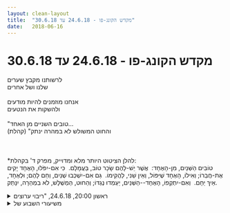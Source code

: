 ```yaml
---
layout: clean-layout
title:  "מקדש הקונג-פו - 24.6.18 עד 30.6.18"
date:   2018-06-16
---
```

# מקדש הקונג-פו - 24.6.18 עד 30.6.18 
לרשותנו מקבץ שערים<br> שלנו ושל אחרים<br> <br> אנחנו מוזמנים להיות מודעים<br> ולהשקות את הנטעים<br> <br> &quot;טובים השניים מן האחד...<br> והחוט המשולש לא במהרה ינתק&quot; (קהלת)<br> <br> <br> <br> *להלן הציטוט היותר מלא ומדוייק, מפרק ד&#39; בקהלת:<br> טוֹבִים הַשְּׁנַיִם, מִן-הָאֶחָד:&nbsp;&nbsp;אֲשֶׁר יֵשׁ-לָהֶם שָׂכָר טוֹב, בַּעֲמָלָם.&nbsp;&nbsp;כִּי אִם-יִפֹּלוּ, הָאֶחָד יָקִים אֶת-חֲבֵרוֹ; וְאִילוֹ, הָאֶחָד שֶׁיִּפּוֹל, וְאֵין שֵׁנִי, לַהֲקִימוֹ.&nbsp;&nbsp;גַּם אִם-יִשְׁכְּבוּ שְׁנַיִם, וְחַם לָהֶם; וּלְאֶחָד, אֵיךְ יֵחָם.&nbsp;&nbsp;וְאִם-יִתְקְפוֹ, הָאֶחָד--הַשְּׁנַיִם, יַעַמְדוּ נֶגְדּוֹ; וְהַחוּט, הַמְשֻׁלָּשׁ, לֹא בִמְהֵרָה, יִנָּתֵק.

<details>
                    <summary>ראשון 20:00, 24.6.18, "ריבוי ערוצים</summary>
                    היה שיעור די מופלא:<br> <br> קבלתי להפתח למרחב של גן פייבל. תוך כדי המעבר לשם התמסרתי להנאה מהסביבה.<br> לאחר שהגעתי התבקשתי לסרוק את הגן בלי לדעת מראש איפה אבחר להתמקם.<br> <br> עברתי לתרגל גמישות.<br> <br> נשאלתי ע&quot;י בן אם אני מעוניין להמשיך להתקדם בשיפור הראייה. עניתי בחיוב. בתור התחלה הסרתי את משקפיי.<br> קיבלתי 3 דגשים להעניק לעיניים שלי במהלך השיעור: אמון, טבעיות ומנוחה. התכווננתי לכך בדמיון.<br> <br> אני ובן עברנו למצוא, כל אחד, 3 אמונות מחלישות שיש לבעז על עצמו ולעדכן כשמצאנו.<br> לאחר מכן שיתפנו במה שמצאנו - בעז חלש, בעז איטי, בועז אדם רע (בערך), בעז לא יוצלח, בעז צריך משקפיים, בעז לא יכול בתנאים הנוכחיים להשתפר (בקלות?) פי 10 ברמתו באמנות הלחימה.<br> מתוך ה-6 היה עליי לבחור 3 שהכי משמעותי לי לעבוד אתן (או משהו דומה). בחרתי את הראשונה, החמישית והשישית.<br> כשבחרתי עברתי להתבונן עליהן, לתת להן את אור המודעות שלי. זה היה ממש טוב ומועיל. בין היתר, הסתובבתי בגן ובדקתי עד כמה אני באמת תלוי במשקפיים.<br> <br> המשכתי ביצירת השיעור שלי בחופשיות. תרגלתי תנועה, חבטות, עבודה עם הקרקע. נסיון לטפס על עצים תוך שמירה מלאה על עצמי.<br> <br> כל העת הזו, נזכרתי מלא פעמים בדגשי הראייה שלי ויישמתי אותם, גם אם לא תמיד חשבתי עליהם מילולית.<br> בכל פעם כזו גם שלחתי אור אל המרכיב הזה בהמשך השיעור - דמיינתי איך אני מצליח בו הלאה.<br> <br> עם יניב עבדתי על שיפור היומיום שלי, תוך אפשרות לעזור ו/או להיעזר באחר. התבוננתי, שלחתי אור אל אתגר שמחכה לי, ראיתי פתרונות והצלחות בדמיון.<br> נסיתי גם לסייע ליניב עם דברים שהעלה תוך שאני נותן לעצמי משוב חיובי ומכיל את החלקים הספקניים והביקורתיים שבי.<br> <br> עבודה חופשית - היתה שיחה נעימה ומעצימה עם יניב.<br> <br> כ-2 דקות של חיבור למרחב ההוויה דרך שער התחושות הפיזיות או &quot;הגוף הפנימי&quot;.<br> <br> שיעורי הסתיים לקראת 21:40<br> <br> * העבודה עם הדגשים לאורך השיעור היתה מצויינת. כמעט את כל השיעור עברתי ללא משקפיים. אחרי התלבטות החלטתי לנסות להגיע הביתה בלי להרכיב אותן. בדרך הבחנתי שאני רואה יותר טוב. גם פחות מטושטש אבל אולי יותר מכך תפיסת המרחב ותחושת ההתמצאות היתה טובה יותר. קיבלתי יותר בטחון בראייתי וזה היה ממש כיף להתנסות בזה.<br> <br> תודה רבה!!<br>
                  </details><details>
                    <summary>משיעורי השבוע של</summary>
                    
                  </details><details>
                    <summary>> > א' 24.6.2018 - "ריבוי ערוצים</summary>
                    מחמישה לשבע עד כרבע לאחת עשרה, בעיקר בגן פייבל<br> (בנוסף לבועז, סשה וניקו שיצא לי לעבוד איתם ישירות, חזיתי במו עיני ביניב, עדי ובעז) <br> <br> מהחלק הראשון (בנקודת המפגש):<br> בועז ואני התחלנו מתצורת הבסיס החביבה של &quot;חיזוק להבים&quot; ויצאנו ממנה לצורות הסטות שונות.<br> המשכנו ב<b>הסטות אגרופים שנשלחים אלינו</b>, בהתחלה עם אגרופים לאזור קבוע (למשל החזה) ואז <b>עם אגרופים לאזורים מתחלפים</b> (למשל אחד לפנים, אחד לחזה ואחד לבטן - טבעי ומתבקש, ומהפעמים שבהן אני תוהה איך לא שמתי לב קודם לאפשרות הזאת).<br> בהשראת זה, בדקנו <b>אלו מן הסטות אפשר לעשות עם הרגליים, לבעיטות שנשלחות אלינו</b>. לא מצאנו במהירות שיטה ידידותית מספיק להסטות בעזרת להבי השוק, וויתרנו על זה לעת עתה. להמשך חקירה. תרגלנו חסימה בעזרת כף הרגל של בעיטות שנשלחות אלינו בסיבוב או ישר - עם דגשים כמו לתפוס את הרגל שנשלחת אלינו מספיק מוקדם, להסיט בעזרת אותה רגל בעיטות משתי הרגליים שלו, ובאופנים שונים שמנצלים חלקי כף-רגל שונים.<br> <br> כמה מהדברים הכיפיים שהופיעו בפרק השיעור שלי עם סשה וניקו:<br> מציאת <b>קלות תנועתית</b>, במגמה לאפשר לעצמנו שיהיה לנו קל ונעים בכל מני סיטואציות לחימתיות ואחרות. לדוגמא, היכרות עם סוגי תנופה שונים, בבעיטות ובהזדמנויות אחרות.<br> <b>תשומת לב רציפה ל&quot;מבנה&quot; המשתנה לאורך פנים הרגליים והמפשעה</b> - למשל לאופנים שבהם הוא מתעצב תוך כדי תנועה (תוך כל מני צעדים שחלקם רחבים במיוחד, תוך כדי הנפה של הרגל, וכן הלאה), לשפע האופנים שבהם הוא יכול להשתנות (למשל כשמסובבים טיפה ברך אל תוכו), בזמן בעיטות..<br> טיפול - <b>התזונה ההדדית של לחימה וריפוי</b>. מישיבת סזה התנסינו קצת בהעברת המשקל אל מישהו דרך כפות הידיים שנחות עליו - ובאפקטים שונים שאפשר ליצור ככה, ב&quot;טיפול&quot; בקרקע וממנו להתניידות ידידותית ממקום למקום, בהעברת המשקל אל מישהו וחקירתו/י דרך כפות הרגליים, בהישענות ישירה עליו ומבעד לכרית..<br> <br> <b>איך לקרוא טקסט הנחיות כך ששום דבר ממה שמופנה אלי בו לא &quot;יתפספס&quot; לי, שהכל יגיע אלי וימומש.</b><br> אפשר להיזהר מצורות קריאה מועדות לפורענות, כמו קריאה מהירה (ושטחית), או קריאה טכנית מאוד (שמאפשרת לכל מני מני פרטים ודגשונים להיעלם או להשתנות בזיכרון בקלות). דרך פעולה מגניבה אחת שהוצעה היתה להדגיש את הטקסט באופן שלא מאפשר לו להתקבל ככה, למשל להתייחס לקבלתו השלמה כעניין של חיים ומוות.<br> וגם:<br> אני יכול <b>למצוא בהנחיות, או להמציא להן, משמעות שמעבירה לי אותן בשלמותן</b>, ובכל מקרה <b>לוודא שקיבלתי אותן כך שעכשיו הן בטוחות אצלי, חסינות בפני איתגורי-מציאות שעשויים להגיע</b>. (דבר אחד ששמתי לב שנותן לי מענה לשני הדברים, הוא לוודא ש<b>בהיר לי מה מההנחיות האלה מופנה אלי</b>. בהנחיות לשיעור היום למשל, זה גם הבליט לי באופן תמציתי וברור מאוד את ההתרחשות שקשורה אלי, וגם משמעויות נוספות של זה - למשל שהיום סשה תקבל הזדמנות להיות בשיעור שלה פחות זמן מחיים.)<br> <br> בועז ואני המשכנו בתכנון שאר החודש והשנה.<br> דבר אחד משמעותי שנגענו בו היה <b>תכנון בנושאים שלא לגמרי נהיר לנו איך למדוד</b>. למשל, <b>איך לוודא שאני מתקדם באושר ולתכנן משהו מדיד בהקשר הזה</b>. זיהוי הנושא-לטיפול הזה כבר סיפק לי מעצמו את הדבר להתקדם בו עד סוף החודש: <b>למצוא איך לעשות את זה מדיד יותר</b>. מלבד זה מצאתי שלהסתכל בסיטואציה שאני נמצא בה, ובסיטואציות שתמו, ולשאול את עצמי האם וכמה אושר נכלל בהן, יכול להאשיר אותי וגם להעשיר אותי בהתבוננויות רלוונטיות. (בכל מקרה זיהיתי ש<b>אין צורך להפריע להתקדמות שלי באושר על ידי מדידוּתו או היעדרה</b>. הפעלת האושר שלי למשל, שלרוב נגישה לי לגמרי, לא תלויה בכלום. אם בסופו של דבר אהיה מאוד מאושר כל הזמן בלי לדעת איך מכמתים את זה יותר בדיוק מ&quot;מאוד&quot; ו&quot;כל הזמן&quot;.. נו, לא נורא <img src="http://www.timg.co.il/tapuzForum/images/Emo13.gif" alt=":-)">)<br> <br> שני נושאים נוספים שטיפלנו בהם:<br> <b>אי-פגיעות לדעות שונות-משלי</b> של אנשים בכל מני נושאים. מצאנו &quot;אנטי וירוסים&quot; יעילים לזה, אחד מהם - <b>שמחה בזה שיש מערכות שונות משלי</b> בעולם, שני - אני <b>לא מחשיב את הדעות שלי או של אחרים &quot;אמת&quot;</b>.<br> <b>מציאת איזון בין צמיחה/התפתחות/יצירתיות להשתרשות/התבססות.</b> אחת הדוגמאות היפות שנמצאו לזה היתה לחימתית, איזון נכון בין הגנה על עצמי (אני בטוח בבית שלי) והכרעה שלו בזמן קרב. נעזרתי בעניין הזה בדימוי של מקום בין שני קווים, שהופך אותם לקו יחיד ומתאפשרים בו היפוך כיוון, איזון, בחירה.. (למעשה שדדתי את הדימוי הזה מסמל &quot;ששת הכיוונים&quot; המלא הרבה יותר, וגם הטקסט הנלווה הסייעני/תנ&quot;כי לשיעורי השבוע מתקשר אליו איכשהו: &quot;טובים השניים מן האחד... והחוט המשולש לא במהרה ינתק&quot;.)<br> התקדמות נוספת שקשורה באמנות הלחימה היתה בהשראת המבנה שמתאגרפים נעזרים בו כדי לשמור על עצמם. תהיתי לי, ונעזרתי בבועז כדי לבדוק, איך הדבר הזה מצליח להגן עליהם בכלל. הבדיקה הדגישה לי עוד את <b>היות תנועות הרגליים והגוף, והמבנה המגן, דבר אחד בעצם</b>.<br> <br> דבר נוסף שצמח במשך חלק-השיעור הזה עוד קצת, קשור ב<b>התקדמות מקבילית</b> שערוציה השונים לא מפריעים זה לזה, לעומת <b>התקדמות טורית</b> שהמשכה מותנה בצליחת כל אחד מהשלבים בה.<br> התבוננו בזה בהקשרים שונים, למשל זה של להעלות דו&quot;ח שיעור ליומן רק אם יש בו &quot;הכל&quot;. תכלס, להוציא משהו לאור רק אם כל חלקיו מוכלים בו וכל אחד מהם כבר מושלם, נותן לכל אחד מהחלקים בו את הפוטנציאל לעצור את הוצאתו לאור, במקום <b>לאפשר לכל אחד מהם רק לעזור בה</b>. שחבל, הרי בדו&quot;ח הזה למשל גם אם היתה מופיעה רק הפִסקה הזאת הוא היה מגניב.<br> דימוי מועיל שעלה בי בהקשר הזה: גלגלי שיניים בחיבור טורי, שכל אחד מהם שנתקע תוקע את כל אלו שאחריו (ובעצם גם את כל אלו שלפניו), לעומת גלגלי שיניים בחיבור מקבילי, שתנועת כל אחד מהם תורמת את שלה ובכל מקרה לא תוקעת כלום.<br> הטקסט שנלווה הפעם לקוד השיעור, אגב, הוא:<br> <br> <b>&#39;הקוד ליומן הפעם: &quot;ריבוי ערוצים&quot;<br> <br> טוב, ברור שכל אחד מאיתנו הוא רב-ערוצי.<br> <br> שמא נחגוג את זה?&#39;</b>
                  </details><details>
                    <summary>> > ב 25.6.2018 - "האור המנחה</summary>
                    האמנם אצליח ליישם את הדימוי הזה של גלגלי שיניים מקביליים כדי ליצור דו&quot;ח מגניב בכמה דקות, שממש לא חייב לכלול הכל ומה שיש בו מקדם אותי ומספק אותי לגמרי?<br> הממ<br> הממ הממ<br> ראה נראה.<br> <br> התנהלות קצת &quot;מרוחה&quot; לפני השיעור הביאה אותי אליו בטיסה כיפית במיוחד עם הטוסטוס ובכל זאת בקצת אחרי שבע וחצי. ישי ואסא כבר היו בכיכר, ואחר כך הגיעו גם דניאל ושיר.<br> כולו היה בכיכר, בקרבת חצאי הגורן ומעגל העץ וליד בוטקה דמויית שירותים שמישהו הציב שם עם חץ קטן לכיוונה על הרצפה, כניסה בכל צד ובדים שחורים שהפכו אותה למן חדר חושך. היה מעניין לראות את התגובות של עוברים ושבים לדבר הזה, רק מעטים נכנסו לבדוק את פשר החידה.<br> <br> אף אחד לא קיבל לשיעור הזה הנחיות כלשהן, להוציא יידוע של אסא ושלי באימייל שכך יהיה ודאגה לזה שלא נפריע לזה בתיאומים בינינו או באיסוף אחרים או מה.<br> מנקודת מבטי זה הקנה לשיעור הזה, או לחמשת השיעורים, ולשיתופי-פעולה שנוצרו בינינו, עצמאות ושלווה.<br> היה נחמד לזהות מדי פעם רגע שבו מתבהר למישהו שהוא לא במצב המתנה לאף אחד.<br> <br> עם ישי ושיר, עזרו לי שאלות שהציבו במרחב השאלות והתשובות וזמן שהקדשתי לעיסוק בהן. זה איפשר לעבודות שלנו ביחד להיות ממוקדות ואיכותיות, ולי להתקדם בהן בענייני.<br> מ<a href=http://www.tapuz.co.il/communa/viewmsgcommuna.asp?communaid=1718&msgid=57110261 target=_blank style=color:blue>השאלה של ישי</a> ומהעבודה איתה נבעו כל מני דברים מגניבים, ביניהם הבנה משופרת בהרבה של התופעה שמדובר בה ושל הפוטנציאל שלה, האפשרות לפגוש בה לא רק בהתבוננות &quot;נייחת&quot; אלא גם בתנועה, וצורות עבודה שזה פתח בפנינו.<br> גם <a href=http://www.tapuz.co.il/communa/viewmsgcommuna.asp?communaid=1718&msgid=57102323 target=_blank style=color:blue>המיקוד של שיר</a> והבהירות שלה לגבי מה שהיא רוצה להיות טובה בו איפשרו הרבה, בהתחלה בעבודה בשניים, אחר כך כשישי הצטרף אלינו (היה יפהפה לראות כל אחד מאיתנו מתקדם באמת בענייניו שלו בתוך עבודה משותפת), ומאוחר יותר כשגם דניאל ואסא הצטרפו אלינו וכולנו עבדנו ביחד לכמה דקות.<br> <br> כשישי, שיר ודניאל סיימו לעצמם את השיעורים שלהם אסא ואני מצאנו לנו דברים להתקדם בהם בתוך סביבת קרב. הדבר העיקרי שלי היה &quot;המקום&quot; - מקום שבו העבודה שלי מאחדת הגנה והכרעה למשל, יש בה מן איזון מאפשר. כשהתבלטו לי ככה גם מקומות שבהם האיזון הזה לא התקיים לרגע, זה היה נעים.<br> בהמשך גם נזכרנו בהצצות שלנו לפרק השלישי בכל מני נושאים (צורת התייחסות לזה שהקלה עלי להבין במה מדובר היתה משהו כמו - התנהלות של אמן בתחום הזה). כשנזכרנו בהצצות כאלה שיש להן קשר לרמת-הגשמה של פרק שלישי, בלטו לי למשל התנהלויות שהיה בהן ערך מוסף משמעותי - משהו שמעבר ל&quot;התנהלות מצויינת&quot;.<br> <br> עד אחת עשרה ועשרים בערך.
                  </details><details>
                    <summary>> > ד' 27.6.2018 - "להתאמן נכון</summary>
                    רבע שעה? לדו&quot;ח מספק על שיעור שהיה מלא כל טוב? הייתכן?<br> לא.<br> או שכן?<br> תיכף נדע.<br> <br> בנקודות שונות במהלך השיעור, ובמידה מסויימת בכולו, נעזרתי ב<b>מהלך היום כולו כמעין זרם שהשיעור בוקע מתוכו וחוזר אליו</b>, זה היה מהנה ומועיל מאוד. אחד הדברים המאפשרים ביותר בזה היו שורת רגעים של הכרה מלאה במצבי הנוכחי כבנקודת מוצא מושלמת (שכרונולוגית היו אתמול לפני שנרדמתי, כשהתעוררתי, במשך היום ולפני השיעור, אבל מבחינת החוויה שלי כולם נכחו כרגע), שיבוץ פעילויות במשך היום באופן ש&quot;תפור בול&quot; על היצור הזה ולא אחר, ובאופן פלאי למדי, איסוף של הפירות של זה במהלך היום, כולל בתוך השיעור.<br> <br> בעבודה עם סשה וניקו היה נעים <b>להפקיד אותם בזירות נפרדות להתקדמות עצמאית</b> באופנים שנראו לי מדוייקים ועוזרים, ו<b>להפגיש אותם לפעמים</b>. גם כשלא היה לגמרי ברור לי למה אחד מהם מקבל דווקא את העבודה הזאת כרגע זה התברר זמן קצר אחר כך והתחבר לשאר. אפשר להגיד ש&quot;תמה&quot; שאפיינה עבודות שונות, כשמסתכלים על מהלך השיעור הכולל שלהם, היתה עיסוקים בטווח, ברמות שונות. מודעות אליו, דיוק שלו, וכן הלאה - הרחבת טווח התנועה של הגוף, הרחבת טווח הנעימות כך שיהיה יותר ממנה והיא תכלול ותאפשר יותר, מודעות לטווח מאדם אחר ועבודה יותר נכונה עם זה.. בעזרת עבודות בסיסיות מאוד שעשו את שלהן גם בלי קשר ל&quot;תמה&quot; כלשהי.<br> <br> <b>המשכתי להתיימן באיגרוף</b>, הפעם עם שמואל. בתנועה במרחב בדקתי בעיקר תנועה קפיצית כשאחד הצדדים שלי מופנה אליו ופחות ריקוד חופשי לגמרי על כריות כפות הרגליים (כלומר פחות מעברים דרך המרכז או השתהויות כשאני פונה אליו פרונטלית). זה, בין השאר, איפשר לי לראות יותר (גם דברים שבעבר עבדתי מולם כמו אוטומט ולא חזיתי גם כשחזרו על עצמם המון, והפעם ניצלתי אותם והגעתי יותר), להיות בטווחים יותר מתאימים, לכלול בעבודה יצירת אפקטים רצויים, להגיע לכמה מהלכים לא לגמרי בנאליים.. שמואל עדיין הגיע אלי כמה פעמים, אבל המוגנות שלי השתפרה מרגע לרגע. מתקדמים! <img src="http://www.timg.co.il/tapuzForum/images/Emo13.gif" alt=":-)"> יופי.<br> <br> בסוף השיעור שלי עבדתי בעזרת טקסט שעוסק בפרגמטיות (כמעין מקום מאפשר ומתווך בין זרם של יצירתיות וזרם של נוכחות), בשלום כבנקודת מוצא ולא כבמשהו להגיע אליו, ב&quot;להתחיל בסוף&quot;, בנחישות כאקט של אהבה, ועוד.<br> <br> משבע עד סביבות רבע לאחת עשרה, בנקודת המפגש ועל גג גן העיר.
                  </details><details>
                    <summary>24.06.2018 שעה 9:00 שיעור לא רשמ</summary>
                    סמל השיעור &quot;תמצות ותנועה&quot;<br> התרגיל היה לענות על 5 שאלות במרחב השאלות והתשובות.<br> הספקתי לענות על שלוש.<br> דגשים: פשטות פשוט לענות על השאלה בלי להכניס תכנים לא קשורים .<br> לשים לב לתמצית השאלה,<br> להקפיד עם עצמי לייצר משמעות במענה- אני מתרגל יכולת לספוג טקסטים, להשתמש במרחב וכן הלאה.
                  </details><details>
                    <summary>שני 25.6.18 בוקר ״אוצר הרוגע</summary>
                    תחילת שיעור 06:15 נעים לי לנוע בנקודת המפגש, תרגול עבודת ידיים, פורמות. תחושת אי נוחות ומועקה מלווה אותי עוד מאתמול. ישיבה לעבודה פנימית. התבוננות בנקודת המפגש. <br> האם השיעור שלי באמת התחיל? לא, באמת, האם אתה בשיעור? לא סגור על זה לגמרי. אם היית צריך להמשיך כך עד סיום השיעור, זה היה טוב מבחינתך? <br> נעזר ב<a href=http://www.tapuz.co.il/communa/viewmsgcommuna.asp?communaid=40780&msgid=57117505 target=_blank style=color:blue>סיום של השיעור הקודם</a> משדרג את הפעילות שלי, את ההתבוננות שלי, את הנוכחות. אני בשיעור מעל לכל ספק. <br> הצלחה - שדרוג היכולת שלי להתחיל ולקיים את השיעור בנקודת המפגש. וואו, זו היתה דרך ארוכה...אבל אני שם. <br> אינגריד מצטרפת. מעדכנת שהשיעור יעבור דרכה. חייב לציין שאני חש מעין הקלה. מרגיש לי יותר מתאים עבורי הבוקר. <br> ״נתחיל את השיעור ונשנה מיקום״ (אני מתקן לעצמי את ההנחיות ״נמשיך את השיעור״) תוך כדי שינוי מיקום אני מבין איך אני רוצה לעבור את היום. להיות נוכח, לשחרר חלק גדול מההזדהות. תרגול מעניין. <br> נאתר אי נוחות, נתבונן בה, נקבל אותה, נראה אותה כמצבור של אנרגיה. נעבוד עם האנרגיה. לא יכולתי לחשוב על הנחיה יותר מדויקת עבורי ברגע זה. תודה. <br> עבודה מהנה על גמישות. צירפתי גלגולים לעבודת הגמישות שלי. הצלחתי להפוך הבוקר את הגלגולים למשהו הרבה יותר נעים עבורי, (תיקון קל של שילוב העבודה עם האמה והכתף) הסיר הרבה מאי הנוחות. <br> עבודה עם פורמים - גיליתי את ההנאה והיופי במרפק של הפורמה השניה. נהניתי להשתעשע עם התנועה הזו. היא היתה הרבה פחות חברה שלי עד הבוקר. <br> אני מנחה קצת, תרגולים בשניים, ואחר כך לחוד, בעיטות, חבטות. נהנה מהתנועה, העוצמה. <br> עבודה פנימית, סיום שיעור בסביבות 08:20 (?) היה שיעור מאד מדויק עבורי, הבוקר. בהמשך שיחה נעימה עם אינגריד. <br>
                  </details><details>
                    <summary>"אוצר הרוגע" – שעור יום ב' 25.6.201</summary>
                    תחילת שיעור: 6:35 – סיום שעור: 8:30 בערך<br> משת&#39;: יואב, אינגריד – מנחה: אינגריד<br> <br> הנושא שהעיקרי שעליו הונחינו בשיעור: <br> -&nbsp;&nbsp;&nbsp;&nbsp;לזהות נקודות של אי-נוחות בגוף<br> -&nbsp;&nbsp;&nbsp;&nbsp;להכיל את אי הנוחות<br> -&nbsp;&nbsp;&nbsp;&nbsp;לזהות את האנרגיה הרבה הטמונה באי הנוחות<br> -&nbsp;&nbsp;&nbsp;&nbsp;לאפשר לאנרגיה הזו להתרחב ולהתפזר בכל הגוף<br> בנוסף: <br> -&nbsp;&nbsp;&nbsp;&nbsp;גמישות, התמתחויות<br> -&nbsp;&nbsp;&nbsp;&nbsp;עמידה על רגל אחת, בהשראת הציפור הנחה על רגל אחת<br> -&nbsp;&nbsp;&nbsp;&nbsp;תרגולי פורמים – בכל פעם מגלה רובד נוסף, הרגיש מעצים<br> קטע בהנחיית יואב:<br> -&nbsp;&nbsp;&nbsp;&nbsp;תרגול בעיטות – סימון על הפרטנר אמיתי ודמיוני<br> -&nbsp;&nbsp;&nbsp;&nbsp;תרגול אגרופים והסטות, עם פרטנר דמיוני<br> לסיום: <br> -&nbsp;&nbsp;&nbsp;&nbsp;לחוש, בעיניים עצומות – קולות, חום, רוח<br> -&nbsp;&nbsp;&nbsp;&nbsp;להיזכר במהלך השיעור ולראות את התהליך שעברתי<br> הדגש האישי שלי: לא אפשרתי לעצמי הפעם לכלול שיתופים למיניהם במהלך התרגול, במטרה להפוך אותו ליותר צלול ומדויק. לאחר סיום השיעור שיתפנו – בדיעבד זה אכן העצים את התהליך שעברנו. השיעור היה מעולה. בחינתי, זה היה המשך לתובנה שלי מהשיעור הקודם, בו למדתי שאי נוחות היא סוג של אנרגיה.<br>
                  </details><details>
                    <summary>"האור המנחה", שני בערב, 25.6.1</summary>
                    השיעור תכלס התחיל כשריב שאל אותי אם אני רוצה להתקדם בנושא של ה&quot;קיר&quot; ועניתי בחיוב.<br> בטח היה זה סביב שמונה או קצת לפני.<br> <br> ממש יכולתי לחוש את המטען צץ לו לפתע בתוכי, ואני מאפשר לו וחוקר אותו תוך כדי שיחה עם ריב על זה. (גם ברגע זה אני יותר חש בו).<br> ריב שאל אותי שאלות עודות הנושא הזה ואני חיפשתי תשובות. זה היה תהליך מלמד.<br> הבעתי את רצוני להיות מחובר אל המטען הזה יותר גם בתהלך פעולות מסוימות ולא רק כשאני יושב לשם כך, ועלה הרעיון שאתחיל מחישתו תוך כדי תנועות איטיות.<br> <br> בשלב מסוים שאלתי את הנוכחים בשיעור מה השעה ואת ריב האם במקרה הוא התחיל לי את השיעור בלי ששמתי לב. השעה הייתה שמונה וארבעים כמעט, ואף אחד לא התחיל לי את השיעור. וכך גם לאחרים. אז הבנתי שכנראה זה השיעור, שיעור שאף אחד לא מתחיל לי אותו או מסיים.<br> <br> אסא ודניאל הזמינו אותי לעבוד איתם על משהו שקשור ללחימה, וריב ושיר לעבודה על פורמות. הצטרפתי אל ריב ושיר.<br> <br> בלי הנחיה מבחוץ יש יותר צורך בהנחיה מבפנים. זה מגביר את העצמאות ומדמה יותר את היום יום. <br> הכי חשוב עבורי בעבודה בשיעור היה להיזכר כל פעם מחדש למה אני עושה את מה שאני עושה, מה המטרה שלי, ולהיענות לה. <br> עניין אותי במהלך השיעור מה הופך שיעור לשיעור, איך זה שאני מרגיש בשיעור כרגע? זה איזשהו משהו פנימי שמתעורר לחיים, איזשהו עצמי שרוב הזמן נחבא אל הכלים וכעת מקבל מקום. <br> <br> בין היתר היו: עבודה נעימה על חלקים מהפורמה הראשונה, הזזות עם ריב ושיר שהיו מהנות בשבילי מאוד, עבודה על חלק מחמשת החיות, במעגל חמשת משתתפי השיעור שנכחו במקום - כל אחד מעביר תנועה שכולם מבצעים.<br> הייתה עבודה עם דמיון שנגעה בי וגרמה לי להשתפר בנושא - נגיד שאני מדמיין גוש של משהו מולי שאני דוחף או מרים את עצמי מעליו, או נגיד שאני מדמיין שיש כוח שמושך אותי למטה כל הזמן ואז אני ממש חש אותו יותר פתאום. <br> <br> בעשר ושלוש עשרה דקות השיעור שלי הסתיים.<br> <br> היה נהדר<br> ומקווה להמשיך אותו גם בהמשך השבוע<br> <br> <br>
                  </details><details>
                    <summary>> > ה"קיר</summary>
                    הפעם מקווה שזה יהפוך את המילה לקישור הרלוונטי
                  </details><details>
                    <summary>> > > > אה בעצם זה צריך להיות בתוכן ההודע</summary>
                    הנה: <a href=http://www.tapuz.co.il/communa/viewmsgcommuna.asp?communaid=1718&msgid=57110261 target=_blank style=color:blue>ה&quot;קיר&quot;</a>
                  </details><details>
                    <summary>> > > > > > שווה לך אול</summary>
                    גם לצרף לשרשור-השאלה שלך במרחב השאלות והתשובות, קישור לעקבות האלה ביומן; כדי שתוכל לעקוב אחרי כל מני התקדמויות שלך בנושא הזה, אם תרצה, ב&quot;מרכז בקרה&quot; אחד נוח.<br> (אחרת אם בעתיד תרצה למצוא את עקבות השיעור הזה ולהיזכר מה נפתח לך בו בנושא הזה, תצטרך לחפש ולמצוא אותם ביומן, באיזה עמוד שלא יגיעו אליו עד אז, במקום פשוט להגיע אליהם בקלות ומייד דרך השאלה.)
                  </details><details>
                    <summary>> > > > > > > > ואוו רעיון מעול</summary>
                    
                  </details><details>
                    <summary>> > תיקון כתי</summary>
                    ...אל המטען הזה יותר גם ב<b>מ</b>הלך פעולות מסוימות...&quot;
                  </details><details>
                    <summary>"האור המנחה" שני ערב 25.</summary>
                    לפני השיעור אסא פנה אלי ושאל אותי על הדברים שאני בעיקר עובד עליהם בזמן האחרון בקונג פו. שיתפתי אותו בשתי המטרות המרכזיות שלי שני מכוון לזה שגם השיעורים יקדמו אותי בהן. אחת זה שיפור המשמעת העצמית והתפקוד והשניה זה שיפור כל מערכות היחסים בחיים שלי. דיברנו הרבה על משמעת עצמית ותפקוד ואסא נתן לי שלוש הצעות בנושא, אחת להתחיל כל יום במדיטציה, שניה לסיים כל יום בסריקה של היום שעבר והודיה על דברים מתוכו ואז לתכנן ולדמיין את הבוקר של מחר, ושלישית לעשות בכל יום סשן של עמידה ממושכת ללא תנועה בסגנון אי צ&#39;ואן. <br> לאחר מכן התחלנו לעבוד על קרב קליל, אסא בשלב מסויים הציע לי לעבוד בצורה יותר מודעת על המיקום שלי במרחב והטווח מול הפרטנר, ונתתי לזה דגש בהמשך הקרב. בשלב מסוים ישי העיר את שתומת ליבנו שכבר מאוחר והשיעור של אף אחד מאיתנו לא התחיל באופן רשמי...<br> אני ואסא המשכנו בקרב ובשלב מסויים תוך כדי הקרב עמדנו על הספסלים שבכיכר אתרים והמעיין שולחן שבניהם וזה היה מאוד משחקי וכיף. בנקודה מסויימת שהורדתי מהשולחן הרגשתי מעיין מתיחה בברך השמאלית, ומעט לאחר מכן עצרתי את הקרב ועיסיתי את האזור, אחרי כמה דקות הרגשתי שהברך חזרה למצב תקין, והמשכנו בעבודת ידיים עם כפפות. <br> אחרי עבודת הידיים אני ואסא דיברנו על איך שאני מרגיש הרבה יותר נוח בעבודת ידיים מאשר בעבודת רגליים, ושבגלל נטיה לבעיות בגב ובברכיים אני חווה את עצמי כמוגבל תנועתית בבעיטות וכאלה, בזמן שבעבודת ידיים הרבה פחות. אסא הציע לי מדיטציה מתוך &quot;כוחו של הרגע הזה&quot; שיכולה לקדם את הריפוי של האזורים האלה והחלטנו לעשות סשן משותף בהשראתה. בזמן התרגול הזה הרגשתי חזק את הקשר בין הגוף הפיסי לרגשי שלי, והרגשתי כמו גל גדול של אנגיה רגשית מוחזקת בתוכי שמחכה להשתחרר. <br> לאחר מכן אני ואסא הצטרפנו לריב, ישי, ושיר, שעד אז עבדו על פורמות. ריב הציע שכל אחד בסבב יתן איזשהי תנועה או הנחיה תנועתית לשאר וכך עשינו עד שבשלב מסויים החלטתי לפרוש ולסיים לעצמי את השיעור. בערך במקביל עשו גם האחרים.
                  </details><details>
                    <summary>"ריבוי ערוצים" יום ראשו</summary>
                    הגעה : 17:20<br> <br> דיבור עם בן, שימוש בזמן הדיבור להגמיש. מדוע בחרתי בשפגט כמו בן , לה הייתה הנחייה שב בשפגט.. משהו כמו ננצל את זמן הדיבור כדאי להגמיש את הגוף .. <br> <br> היזכרות והרגשה שיעורי הקונג פו שלי מתחילתם לנקודה זו.<br> דגש על המקפצות ועל הבלימות. <br> <br> עבודה פנימית - ברירת מחדל עיניים עצומות. להתרגל להיות שם יותר. <br> <br> פשטות בהנחייה - לחזור מילה במילה לא לבלוע אף הבהרה. <br> <br> קבלת הנחייה לקחת את נועה ב 17:35 בדיוק לגן פייבל. ולהתחיל לנו את השיעור.<br> בדרך, הזכרות בזמן שהגענו לנקודת המפגש ועד שיצאנו לדרך. לשדרג אותו.<br> <br> עבודה עם חבל.<br> עבודה חופשית עם בעיטות<br> ועבודה חופשית עם פורמות <br> <br> האיכות של השקט בקבלת הנחיות לדרור והעברתן היה לי נעים הפעם. מעניין אם זה קשור לזה שבן היה בנוף. <br> <br> בן הזכיר לי את התשובה של <a href=http://www.tapuz.co.il/communa/viewmsgcommuna.asp?communaid=1718&msgid=56919726 target=_blank style=color:blue>איכות החנון</a> בהקשר של יומן השיעורים ושאלות ותשובות . היכן אני לא ב 100% שלי. ולא באמת מגיע ללמוד משם. <br> הסכמתי בגדול עם התנגדות מוכרת שלי לקבלת ביקורת. נאבקתי&nbsp;&nbsp;גם בתוכי וגם החוצה על כך שיש הבדל בין יומן השיעורים לשאלות ותשובות. <br> שלמות החסרונות וקבלה שלהם.<br> <br> עבודה זוגית על זריזות, כיף לראות שנועה ברמה גבוהה מאוד. <br> הזזות <br> הרמטיות של דרורו<br> <br> גמישות והתבוננות בנשימה.<br> חזרה לנקודת המפגש, פינוי המקדש לבועז ולתלמיד חדש שאת שמו אני לא הכרתי<br> המשך עבודה על תנועות של אומנות הלחימה.<br> <br> <a href=http://www.tapuz.co.il/communa/viewmsgcommuna.asp?communaid=40780&msgid=57087236 target=_blank style=color:blue>מדדי דרור לשיעור</a>.<br> הנאה : 2<br> למידה : 1<br> <br> סיום 19:55
                  </details><details>
                    <summary>> > למה פינוי המקדש? יש מקום לכולנו...</summary>
                    <br><br><table width='70%' cellpadding='0' cellspacing='0' bgcolor='#C6C7C6'><tr><td height='1'></td></tr></table><br><b>מדברים על מדיטציה:</b> <a href="http://forums.tapuz.co.il/meditation" target="_blank">http://forums.tapuz.co.il/meditation</a><br/><br/>לומדים את אמנות המדיטציה: <a href="http://www.ThePracticalMeditation.com" target="_blank" rel=nofollow>www.ThePracticalMeditation.com</a><br/>לומדים את אמנות היכולת: <a href="http://www.MagicalChanging.com" target="_blank" rel=nofollow>www.MagicalChanging.com</a>
                  </details><details>
                    <summary>שני בערב "האור המנחה</summary>
                    העמקה בפורמות<br> ללמוד ולטעות: ידע עבורי : יש הבדל בין להיות בתוך התנועה ולטעות, רק כשאהיה בתוך התנועה ואטעה , תהיה האפשרות לתקן אותי. אם אני כל כך מפחדת לטעות ואני עסוקה באם תעיתי עכשיו? אני לא בתוך התנועה, אני מרפרפת על פני השטח &quot;כדי לא לטעות&quot; וכך , בעצם גם אי אפשר לתקן ולדייק אותי וכך לא אוכל להשתפר. <br> להיות ולא להיות- או לחילופין, להיות ולדעת שיש סיכוי שאני טועה ולתקן = להיות, זו מילת המפתח. להיות בתוך התנועה.<br> האם אני גמישה , מתמסרת ומתגמשת וחושפת את העורף שלי?&nbsp;&nbsp;מה קורה כשאני מקשיחה את הגוף, האם אני פגיעה יותר להזזה? מה משרת אותי להיות יציבה בקרקע בהזזה? כיצד הגוף שלי נע באופן אחיד וגמיש שלא מאפשר לאנשים &quot;חזקים&quot; (כמו ריב) להזיז אותי? כיצד מקור היציבות והכובד שלי מתעגן בקרקע עם גמישות בגוף?<br> היה כיף עם הג&#39;דיים של שמבלה<br> עונג גדול<br> תודה
                  </details><details>
                    <summary>שלישי21:30 26.6.2018 "למצוא את הדבר הנכון</summary>
                    לפני תחילת השיעור הרשמי הייתי מנותק מעצמי ומכוחותיי, מהעולם הפנימי שלי. לא רציתי להיכנס לבפנים, לא רציתי לעבוד. מתחילת השיעור הרשמי ניסיתי לגשש צעדים קטנים להיכנס פנימה, ניסיתי להקשיב לעצמי בלי להקשיב ל&quot;רעש&quot;. התחלתי פשוט בלשים לב בנינוחות למגע כפות הרגליים בקרקע, לתחושה של הגוף. אחר כך נכנסה בי יותר אנרגיה ובאתי במגע עם יותר תחושות בתוכי, רגשיות.<br> <br> לאחר מכן התיישבתי במדיטציה של פשוט להתבונן על עצמי. לראות מה קורה בפנים, לראות את התגובות שעולות להתבוננות, להרגיש את החושים, לקלוט. דעתי הוסחה פעמים רבות.<br> <br> לאחר מכן קיבלתי לעשות את פורם 5 החיות בצורה שמיטיבה לי. במצבי דאז זו הייתה משימה לא פשוטה. לא התחשק לי בכלל לזוז. ניסיתי למצוא דרכים להשתמש בפורם או ללמוד מהפורם מה טוב לי. ניסיתי לעשות אותו בצורה כזו שתביא לי אנרגיה, בצורה כזו שתעשה לי נעים, ובכל מיני צורות שאין להם שם, פשוט שמתי לב להרגשה שלי וניסיתי דרך הפורום לתת לי את ההרגשה ההפוכה. למשל, חוסר אנרגיה - אנרגיה. באסה רגשית - פתיחות רגשית. חוויתי הצלחות יפות.<br> <br> אני בן וסיגל עשינו כל אחד בתורו את הפורם ומי שהתבונן (כולל עושה הפורם עצמו) אמר מה שהוא ראה.<br> <br> עבודה פנימית: התחושה הדומיננטית שהייתה במהלך העשיה הזו, להתבונן בה. אצלי זה היה ההרגשה של רצון לברוח, ללכת משם, ללכת מהשיעור. שכבד לי. עומס. התבוננתי בזה ובכל הקולות האלה שמדברים. זה היה מעניין. לרגע קול אחד אומר &quot;כן אבל אז מה אם אתה מתבונן, זה אמיתי מה שאתה הרגשת, באמת רצית ללכת, ההתבוננות לא תשנה שום דבר&quot;, ואפשר לראות גם את הקול הזה.<br> <br> עוד עבודה פנימית: הצורה שבה ניסינו לעשות את הפורם, המשחקיות, הגישות השונות (כמו שאני עשיתי למשל), אפשר לעשות את זה לגבי החיים. דמיינתי את עצמי מדבר בצורה שמיטיבה לי, מחזיק את הגוף, נושם וכו&#39; בצורה שטובה עבורי. חוקר את צורות השונות לעשייה של דברים.<br> <br> מ20:50 עד 23:25 בערך.
                  </details><details>
                    <summary>"מסלול מכשולים" - שעור יום ד' 27.6.201</summary>
                    תחילת השיעור שלי: 6:30 – סיום 8:17<br> משת&#39;: יואב, תרצה, אינגריד, שני, רמי – מנחה: יואב<br> <br> הדגשים האישיים שלי: קלילות וזרימה<br> <br> הגעתי בנינוחות ובשמחה לקראת השיעור.<br> מעט מעורפלת, מעט מפוזרת, אבל עם תחושה כללית נוחה בגוף.<br> <br> הרבה עבודה על שחרור עדין של מפרקים.<br> בגינת דובנוב עליתי על הגלגל המסתובב באלכסון. מאוד נהניתי לראות כמה התקדמתי, נהניתי מתחושת היציבות היחסית מתקדמת על המכשיר תוך כדי תנועה, היכולת שלי לנוע עלי באחיזה בטוחה ונינוחה – קצת כמו רוכבת על גלים. <br> <br> יואב הנחה אותי לעבוד עם רמי. נעזרתי בו כדי לתרגל בעיטות. תוך כדי עבודה ראיתי בזמן אמת תגובה מוכרת מאוד שחוסמת אותי מלהפוך ליעילה וגורמת לי לקפוא. יכולתי לראות את הרצון שלי לקפוא, לעמוד ליד מבלי להגיב, לצמצם את הנשימה.<br> עצרתי את התרגול הזה כשהבחנתי בזה אני לא מצליחה להתקדם במצב הנוכחי והמצאתי משחק של דיאלוג עם רמי בו אנחנו מייעצים עצות ללוחם קונג פו פחות מנוסה כיצד ניתן להתייחס לקושי להתמודד עם פחד מקרב. חלק מהנאמר היה מועיל מאוד עבורי. גם מצאתי את טכניקת המשחק הזו מועילה מאוד כי היא הכניסה קלילות לתוך העניין. אחת התובנות המועילות שלי: לדמיין את עצמי בקרב על מטרה אחרת, כגון הגנה על מישהו חסר ישע, להתבונן ביכולת הקרבית שלי במצב זה. לאחר מכן יותר קל להעתיק את זה לסיטואציה שבה אני נלחמת עבור עצמי.<br> נהניתי מתחושת ניהול הזמן שלי, של סיום השיעור שלי בזמן שהקצבתי מראש ולהרגיש שלמה עם זה.<br> אני מוצאת תועלת רבה עבורי בקלילות וברוגע כאמצעי תרגול.
                  </details><details>
                    <summary>רביעי 20:00 27.6.2018 "להתאמן נכון</summary>
                    התחלתי את השיעור בסביבות 19:23.<br> <br> עשיתי רק עבודות פנימיות. מודעות למה שקורה בפנים, תשומת לב. מתן אפשרות לאנרגיות שלי להיות. התרווחות ברגע הזה, שימת לב למה שיש בו. שימת לב לתנוחת הגוף שמשרתת את המדיטציה. היה לי מאתגר, דעתי הוסחה פעמים רבות וגם לא תמיד הבנתי מה אני רוצה מעצמי. יש בי בלבול כשאני ניגש לעבודה פנימית, קופצים לי מלא התייחסויות מטקסטים, מהבנות שלי ועוד, לפעמים נדמה שסותרות אחת את השניה או שאני מנסה להבין את הקשר ביניהן, ועוד סתם דברים שמבלבלים אותי. הדברים שנראים לי לעשות גם משתנים כל הזמן תוך כדי העבודה הפנימית. יש בלבול וחוסר רציפות. לקראת סיום השיעור הייתה בי יותר רציפות, הבהרתי לעצמי מה אני רוצה לעשות בעצם (במקרה הזה, פשוט התבוננות על עצמי) ולמה אני רוצה לעשות את זה.<br> <br> עד 20:53
                  </details><details>
                    <summary>רביעי בוקר 27.6.18 ״מסלול מכשולים</summary>
                    שעת התחלה 06:20 אינגריד, רמי, שני, תרצה<br> העמקה וחזרה על טקסט ההנחיות - צעד קטנטן במעלה המדרגות, הטמעה נינוחה. <br> הרמה הבאה - זמינה לי בכל זמן. <br> התבוננות בעוברים באיזור נקודת המפגש. חלקם קבועים ״המעשן״ ״הנגנית״. העמקה בהתבוננות - הצלחתי כמעט להרגיש את תחושת כוס הקפה או צרור המפתחות ביד שלהם. <br> מרגיש את ההנאה. משעשע. עולה בי תחושה שההנאה הזו היא השיעור שלי להיום. משהו אחר, מפתיע. יציאה מאוטומט. חופש.<br> שינוי מיקום לפרטנרים באופן חופשי שמרגיש לי נכון. לצאת מהאוטומט של ללבוש את התיק וללכת יחד.<br> לקח לי זמן לנסח את ההנחיות בצורה ברורה. משחרר את עצמי מתפקיד ה״צודק״ ומאפשר לעצמי את המרחב לנסות ולנסח עד שזה מרגיש נכון. שקט, אני יכול להמשיך את השיעור שלי בנקודת המפגש. נהניתי מהאתגרון, מההצלחה (שיעורון קטן וחביב)<br> שינוי מיקום לעטות על עצמי את לוח הזמנים, להרגיש אותו עוטף אותי, נושא אותי ללא הקול המאיץ. טכניקה חדשה לי (לפחות במודע) להיות קשוב ללוח הזמנים ללא אפקט השפן המאחר. <br> המשך תרגול מנקודת המפגש. להתבונן בפרטנרים, לראות מה עובר אליי, איך הם.<br> תרצה והספר על אופונופו. המשך שינוי גישה. משאיר את תפקיד ה״מנחה/מורה״, יחד עם זה נושר משא שהיה מחובר אצלי לעולם ההנחיה, מין תערובת של דימוי פנימי שלי למדריך, מתובל במרכיב של חשיבות עצמי, מגיע עם קורטוב כעס (״מה פתאום היא קוראת במקום להקיף את הפארק בריצה?!״) לא נדרש כרגע (נדרש בכלל?) ממשיך להיות תלמיד. מרגיש הרבה יותר קליל, נינוח. עובר לתרצה ואליי תרגול עם הספר שנוצר באותו רגע. מרגיש יותר מדויק גם עבורי וגם עבור תרצה. כמעט בא לי לנסות לעשות אותו בהזדמנות…<br> רמי ושני עובדים ביחד, לראות אותם, כמה תיקונים שנראו לי מקדמים עבורם. הולך על הנחיה פשוטה. (אתגר מעניין איך להעביר את זה בצורה שתסייע למקבל ההנחיות להתקדם על מסלול שנכון עבורו).<br> חזרה לתרצה - היא ערה לחלוטין. תרגול בגישה ישירה - לשאול אותה מה נכון לה, תקשרה מאד ברור מה היא רוצה.<br> קרב כפפות בין תרצה לשני, בהמשך שילוב של משחק. מעניין ומלמד היה לראות מהצד איך ההנאה עובדת ככלי מקדם.<br> עבודה של רמי ואינגריד, יהיה מעניין לקרוא מה עבר שם. זה הרגיש שלם, ללא שום התערבות שלי.<br> עבודה פנימית, מרגיש לי שהיה פחות נדרש, פחות מדויק. להמשיך חקירת שחרור הרגלים (״שיעור אמור להסתיים בעבודה פנימית״). סיום עבודה לפרטנרים בערך 08:40 המשך שיעור עבורי, תרגול מהנה של תנועה, גמישות, פורמות (נעזרתי ובדקתי את מרכיב ההנאה שקיבלתי קודם - יצא תרגול מהנה, זורם, איכותי)<br> סיום שיעור 09:00<br> הצלחה עיקרית - רמה חדשה. הנחיה בתור חלק מהשיעור שלי, שחרור מטענים מיותרים. הגדלת הגמישות של מימד הזמן. (הנחיה לא צורכת את זמן השיעור שלי אלא היא היא השיעור, אם יש לי רצון בתרגול אישי נוסף הוא זמין לי) <br> אכן תרגול מהנה של מסלול מכשולים.
                  </details><details>
                    <summary>27.6 יום ד בוקר "מסלול מכשולים</summary>
                    התחלתי את השיעור שלי בדרך. מעט שינה הלילה בעקבות<br> התרגשויות מקסימות של גלישת גלי חיים.<br> להגיע למקום השיעור לבד ולקדם את השיעור שלי. הקשבה<br> טובה למצב הגוף ומציאת הקצב והטווח של התנועות כך<br> שיהיו מיטיבות ובמיטבן.<br> לקדם את שני ועצמי בתחושת מוגנות. עבודה אטית מדורגת.<br> עבודה עם אינגריד, כוללת שיחה טובה על התמסרות ללא חת.<br> עבודה פנימית משותפת השיעור נסתיים ב 0830<br>
                  </details><details>
                    <summary>"להתאמן נכון" רביעי ער</summary>
                    שעת התחלה 17:30<br> <br> הגעה למקדש, שני החצאים היו בשימוש העדפתי בכל זאת לחלוק עם הומלסית ששכבה שם . <br> <br> רצון להשיג סיבוב כפול של חבל על קפיצה. <br> ראיתי שהמימנות הזו קיימת למרות שפעם אחרונה שניסיתי זה לא תמיד עבד. היה כיף לגלות שיכולות לפעמים נמצאות למרות שלא עבדתי עליהן. או שאיזה זמן לא יצא לי לעבוד עליהן.<br> <br> בן התערב בשיעור ושינינו מיקום לגג של גן העיר, נהנים מהצל של הבנין הגבוה. <br> בדרך לשם דברנו על הקרנבלים שלפעמים קורים במקום השיעור, להתייחס אליהם כארגון (לפעמים התארגנות רצינית ) של משהו שקיים ולא להתבאס על היותם. לנסות להצליח להיות בשיעור שלי - זו מימנות וניתן לדווח שרמה של השיעור שלי ניזוקה והתארגנות הקשתה על שיעורי ויש מקום לשיפור.<br> <br> התכוונות על מטרה בשני מימדים :&nbsp;&nbsp;1. שכל שיעור היא תבוצע 2. היכולת להתמיד וללכת לקראתה במשך שנים.<br> הרגשתי את הכוונה אך לוגית היתה לי בעיונת , נזכרתי במשפט האגדי ממבצע סבתא ש100 מטר יש רק דרך אחת לשחות זה לפתוח הכי מהר שאתה יכול ולאט לאט להגביר את הקצב. הם התנגנו לי במנגינה דומה.<br> עלה גם שאפשר לעבוד בנפרד אך זה צריך להיות נכון. דימוי של עבודה על כח מול גמישות. עובדים לא נכון על גמישות הכח נפגע ולהפך.<br> <br> עבודה עם השארת העקבות של <a href=http://www.tapuz.co.il/communa/viewmsgcommuna.asp?communaid=40780&msgid=57087219 target=_blank style=color:blue>השיעור נקודת משען</a>:<br> האם אני יכול להזכר במה שקרה מהעקבות הללו. רמה גבוהה תזכיר לאורך זמן את מהלך השיעור. רמה פחות גבוהה תזכיר כמה ימים אחרי אולי ולאחר מכן לא.<br> השארת עקבות ברמה גבוהה מעבר לעצמי היא גם מועילה לתלמידי בית ספר אחרים. (מה שאחד משיג הקבוצה משיגה-טענה רווחת למה צריך בית ספר או למידה ביחד )<br> <br> מדדים, למה יש אותם? <br> הרבה סיבות, אחת הראשונות שעלו זה לשים על המדדים האלו זרקור על מנת שתהיה התייחסות אליהן.<br> השתפרות ונסיון להגיע בכל שיעור לרמה הגבוהה ביותר ושם הנוף יהיה שונה לחלוטין ורמות חדשות יתגלו.<br> לשאוף תמיד להגיע לרמה הגבוהה, איך אני בורא שיעור שלא משנה מה קורה בו ההנאה והלמידה שלי ברמה הכי גבוהה.<br> <br> פורמט ניהול השיעור, תיקון של טעות מהעקבות. פורמט שיעור כזרימה של הנחיות שמגיעות כעיקרי.<br>  תנועתיות בהתחלה ועבודה פנימית בסוף זה מתאים לרמה התחלתית. אין בעיה להחליף סדר.<br> <br> מטרות:<br> ראייתם והזכרות בהם. הן צריכות להיות ברורות לי ושכל עבודה שאני עושה יעזרו לי להגיע למטרה שאותה שמתי.<br> לשמוח מהיותן קיימות. <br> המטרות קשורות זו בזו ונכנסות ומועילוות זו לזו מין דיאגרמת וון כזו שכל מטרה יש גם רובד של מטרה אחרת.<br> <br> <b>תנועתיות</b> - שליטה גבוהה בתנועות שלי ובפרט בתנועות אומנות הלחימה. זרימה, זריזות עוצמה. יכולת וויסות גבוהה.<br> <b>השבחה</b> - להנות מהטוב ומתהליך ההשבחה בגוף שלי. כל פעילות מטיבה עימי. ההשבחה שמתרחשת לה אני מודע לה עוד ועוד.<br> <b>&#39;הדרור&#39;</b> - נסיון לפצח בזכרון מטרה הזו. <br> &nbsp;&nbsp;&nbsp;&nbsp;טכניקת הזכרות - אם יש לי את החתיכות שהיו לי בפאזל פעם אני אנסה להרכיב שוב מנקודת מבט של היום.<br> &nbsp;&nbsp; שימוש במרשל רוזמברג שג&#39;ירפות לא בהכרח נחמדות, רק מתים יכולים להיות נחמדים לחלוטין. <br> &nbsp;&nbsp;&nbsp;&nbsp;&nbsp;&nbsp; חיבור לרצונות לצרכים של דרור. לא לתת למסכי עשן שמגיעים מבחוץ להסתיר אותם. כמו בקרב לא לתת לאנרגיה של האחר להשתלט על שלי. לשמור ולדעת אותה. חיברתי את זה גם לרגישות שלי שעלולה לנהל את דרור (תהליכי סוגסטיות שונות ) <br> <b> אמנות הלחימה </b>&nbsp;&nbsp;- הקרב המצחיק, דרור של 2019 בלתי נגיש לדרור של מאי ויכול לכסח אותו.<br> <b> שיעור נינוח - לסמוך על ההנחיות </b>&nbsp;&nbsp;- השיעור והנחיות שמגיעות אלי מטיבות והן עוזרות לי ולא מפריעות לי. בין אם אני מקבל אותן לדרור בלבד ובין הם לעוד שותפים.<br> <b> שלמות החסרנות&nbsp;&nbsp;</b> - שימוש בכל חסרון כעבודה. לא לאבד את הדרור כאשר חיצונית מוכיחים אותי.<br> <b> הצלחה עסקית </b> - מימוש מקצועי וקבלת שכר על כך. עלתה השאלה על ההבדל בין שכיר לעצמאי. הסתכלות מעניינת של בן שההבדלים הם רק טכנים. יש נותן שירות ומקבל שירות. אין מעמדות ושני הצדדים יכולים שאינם רוצים להמשיך לתת או לקבל שירות (להתפטר)<br> <br> מרחב השאלות:<br> טרדים פעילים. שאני נמצא בעבודה עליהם. השלבים במחזור חיי השאלה במרחב.&nbsp;&nbsp;כרגע רק ב 1 עבודת האיפשור.<br> 1.הצבת שאלה - מטרה יכולה לעזור פה.<br> 2. קבלת תשובה - תשובה שאיתה ניתן לעבוד.<br> 3. התחלת עבודה - בהתאם לתשובה שניתנה.<br> 4. מקום חדש, רמה חדשה שאני בעבודה איתה. עדכון במרחב. <br> 5. עבודה נוספת המשך עבודה.<br> 6. הטקסט שקיבלתי ואני עוזרים זה לזה התשובה שקיבלתי תמיד כשאחזור אליה התשובה תתן לי<br> <br> הרגשת שמחה לקראת קבלת המטרות ״מחדש״ וצפייה כבר להגיע לרמה המבוקשת בסוף אוקטובר (לפני מאי).<br> <br> <a href=http://www.tapuz.co.il/communa/viewmsgcommuna.asp?communaid=40780&msgid=57087236 target=_blank style=color:blue>מדדי דרור לשיעור</a>:<br> למידה : 3<br> הנאה : 3<br> <br> <br> שעת סיום קצת לפני 20:00
                  </details><details>
                    <summary>"להתאמן נכון" רביעי בשמונ</summary>
                    היה שיעור ממש מהנה עם בועז<br> התחלנו בללכת מנקודת המפגש לנקודת השיעור תוך כדי היזכרות בתרגול הדגשים למשחק סימוני רגלים מהשיעור הקודם.<br> בסוף ההזכרות בועז ציין את החשיבות של זכירת ההצלחות שלנו והשיפור.<br> לאחר מכן עשינו תרגול בעיטות אל כף יד מושטת, משחק הסטות מסימונים לגוף בעזרת הידיים, קרב אגרוף עם תרגולי דגשים לפי בחירתנו: קלילות, תשומת לב לנשימה, מוגנות ולתקיפה כשהפרטנר לא מוכן (שמתי לב שאפשר ממש לשבור את דפוס ההתנהגות שלי בהפתעה וכך להפתיע את הפרטנר)<br> תרגול אגרוף &quot;הוק&quot; כפול והסטות שלו<br> תרגול בעיטה לכיוון הרגל ואז בלימה שלה עם רגל/התחמקות ובעיטה לצלעות.<br> תרגול גמישות, דיוק חמשת החיות,<br> עבודה פנימית על הנאה מפרטים שאנחנו רואים ורפרוף על המרחב הויזואלי בצפייה על איך דברים שאנו רואים גורמים לנו להרגיש- נעים או לא נעים.<br> בחירה שלי של שלושה דגשים מהשיור להמשך הערב: מודעות לנשימה, חיפוש הנאה בפרטים, קשב.<br> <br> היה כיף! תודה רבה!
                  </details><details>
                    <summary>> > שתי שאלות והזמנ</summary>
                    שאלה בנוגע לארבעה זמנים חשובים, שנותנים הרבה מידע:<br> מתי הגעת לנקודת המפגש, מתי השיעור שלך התחיל, מתי השיעור שלך הסתיים ומתי עזבת את מקום השיעור?<br> <br> שאלה חשובה:<br> איך היה לך עם שלושת הדגשים בהמשך הערב?<br> <br> ככלל, בדברים שאתה לומד/מתרגל בשיעור שניתנים ליישום מחוצה לו ושאתה רוצה ליישם מחוצה לו, טוב לשרשר מדי פעם לעקבות של אותו שיעור, במשך השבוע, את ההצלחות/עדכונים שלך בנושא, באופן שיועיל לך.<br> סתם לדוגמה, אם נניח אתה לומד בשיעור מסויים כיצד ליהנות הרבה יותר מהשינה ומהאכילה, אז טוב לעדכן מדי פעם בתגובה לעקבות של אותו שיעור, איך הולך לך עם זה במשך השבוע, מפני שזה מאוד משנה אם זה נשכח או לחלופין נזכר אך לא הצליח או לחלופין נזכר וגם הצליח מעולה (זה עוזר בין היתר לתכנן את השיעור הבא שלך).<br><br><table width='70%' cellpadding='0' cellspacing='0' bgcolor='#C6C7C6'><tr><td height='1'></td></tr></table><br><b>מדברים על מדיטציה:</b> <a href="http://forums.tapuz.co.il/meditation" target="_blank">http://forums.tapuz.co.il/meditation</a><br/><br/>לומדים את אמנות המדיטציה: <a href="http://www.ThePracticalMeditation.com" target="_blank" rel=nofollow>www.ThePracticalMeditation.com</a><br/>לומדים את אמנות היכולת: <a href="http://www.MagicalChanging.com" target="_blank" rel=nofollow>www.MagicalChanging.com</a>
                  </details><details>
                    <summary>> > > > שבת שלום! אם אני זוכר נכון.</summary>
                    הגעתי בערך בשבע שלושים וחמש והשיעור ובועז הזמין אותי ללכת איתו לנקודת תחילת השיעור ממש שתי דקות אחרי שהגעתי.<br> השיעור הרשמי נגמר בערך בתשע ואחריו עוד דיברתי קצת עם בועז וישבתי לכתוב לעצמי את סיכום השיעור במשך כרבע שעה. לאחר מכן באזור תשע ועשרים עזבתי את מקום השיעור.<br> בהמשך הערב פגשתי חברים ולצערי שכחתי לשים את תשומת הלב לדגשים :\<br> בכל מקרה, אלו דגשים שאני מתרגל בהזדמנויות שונות גם במהלך השבוע. מרגיש שיש לי עוד דרך להשתפר בשלושתם.<br> <br>
                  </details><details>
                    <summary>> > > > > > תודה רבה</summary>
                    <br><br><table width='70%' cellpadding='0' cellspacing='0' bgcolor='#C6C7C6'><tr><td height='1'></td></tr></table><br><b>מדברים על מדיטציה:</b> <a href="http://forums.tapuz.co.il/meditation" target="_blank">http://forums.tapuz.co.il/meditation</a><br/><br/>לומדים את אמנות המדיטציה: <a href="http://www.ThePracticalMeditation.com" target="_blank" rel=nofollow>www.ThePracticalMeditation.com</a><br/>לומדים את אמנות היכולת: <a href="http://www.MagicalChanging.com" target="_blank" rel=nofollow>www.MagicalChanging.com</a>
                  </details><details>
                    <summary>יום רביעי לילה "להתאמן נכון</summary>
                    &quot;היזכרו ברגעים שונים, בנקודות שונות שהנחו אתכם באימון, לכיוון נכון יותר ויותר עבורכם ועבור מטרותיכם, בין אם מקור ההנחיה היה חיצוני לכם או פנימי לכם.אנחנו עושים פעולה כלשהי – והיא יכולה לשרת גם כאימון, או בכלל לא לתרום כאימון.זו לא רק הפעולה, זה גם האיך ,(בן הנחיות לכתיבת הקוד).רגע אחד בשיעור, גג העיר, אני מנסה לגעת בכתפיים של שמואל, הוא גבוה, לא מצליחה למצוא דרך להגיע לכתפיים שלו. מנסה ללכת מהצד ולא מצליחה מחשבה&quot; הוא כל כך גבוה&quot;-וההנחיה הפנימית, &quot;תשתמשי בזה שאת קטנה&quot; , מתקרבת לשמואל מלמטה ומצליחה לגעת בכתפיים שלו מספר פעמים. הופתעתי, כי זה היה נגד מה שחשבתי ש&quot;צריך&quot; , דווקא החיסרון שלי הצליח להיות יתרון. <br> תשומת לב לדיוק בתנועות <br> זכרון תנועתי<br> פורמות- להיות בפורמות<br>
                  </details><details>
                    <summary>> > 4 נקודות דיוק מהנחייה של בן ביומן השיעורי</summary>
                    מתי הגעת לנקודת המפגש, מתי השיעור שלך התחיל, מתי השיעור שלך הסתיים ומתי עזבת את מקום השיעור?<br>
                  </details><details>
                    <summary>שלישי ערב - 26.6.18 - "למצוא את הדבר הנכון</summary>
                    חלק מן הדברים משיעור זה:<br> <br> עבודה עם אורי על תנועות ידיים לחימתיות כאשר הדגש מתישהו היה על להפעיל את כל הגוף למען חבטה או הגנה מסוימות- חוויתי<br> <br> הבדלים גדולים לרוב, בין חבטה שמעורבת בה תנועת היד בלבד (&quot;היד בלבד&quot; = כתף ועד האצבעות), לעומת חבטה שכל הגוף, מכפות הרגליים<br> <br> בדר&quot;כ, נע בהתאמה למען ולהצלחה יותר אפקטיבית של אותה חבטת יד. משנה הכוח והאפקט היה מורגש מאוד בדר&quot;כ כאשר כל הגוף<br> <br> השתתף בחבטה. מעניין בעתיד יהיה לחקור זאת גם עם בעיטות, הגנות רגליים ועבודת רגליים בכלל.<br> <br> עבודה בה הדגש העיקרי היה להסיט התקפת יד כאשר מיד לאחר ההסטה יש להיצמד אל התוקף מצד גבו, ומשם המשכים מסוימים<br> <br> כטכניקת נגד, שכללו בדרך כלל את הורדתו למטה יחד עם הוצאתו משיווי משקל ושליטה. התחוור לי מאוד מה האפקט של הצמדות<br> <br> שכזו לפרטנר, דבר שעד כה, כל השנים לא שמתי עליו ממש את הדעת. בשיעור נוכחתי לראות עד כמה זה אפקטיבי, עד כמה היצמדות<br> <br> לפרטנר היא לא מה שחשבתי שזה עד כה, ועד כמה כשעושים זאת יותר נכון, הרי הציר המרכזי שממנו תנועתי באה, משפיע גם על הפרטנר<br> <br> בזכות אותה צמידות. הפרטנר נהיה כמו גוף שמנוטרלת ממנו היכולת לכוון עצמו על ידי ציר מרכזי שלו, מפני שאני בצמידותי אליו, כאילו<br> <br> משתלט לו על ציר מרכז תנועתו ודי יכול לשחק ולשלוט בו, כאשר בעיקר הדבר נחווה על ידי טכניקות של הורדתו מטה בתנועה סיבובית, לרוב.<br> <br> תודה !
                  </details><details>
                    <summary>26.6.18 שלישי "למצוא את הדבר הנכון</summary>
                    דיווח אחרי שבוע <img src="http://www.timg.co.il/tapuzForum/images/Emo13.gif" alt=":-)"><br> <br> שיעור ארוך יחסית. כשעתיים וחצי. <br> <br> עבודה על עיניים, גג גן העיר בצד שמאל. <br> <br> עבודה ארוכה עם בן על סוגי מערכות גופניות. סה&quot;כ 7. בן מתאר. אני מחפש את הדמות. לכמה מצאתי דמויות מוכרות. בן שואל איזה מהם אני נולדתי. אני מתקשה למצוא. מוצא בכולם משהו. מחלקים לפי רמות. בן אומר שזה מה שאני הגדרתי כמקום 2-3. מעניין. העטים שהבאתי הפריעו לי לריכוז, מאחר שהפסיקו לכתוב כל הזמן... <br> <br> עבודה עם עצמי - לראות את החוזקות/משאבים בכל מערכת. ואת הכבלים שבה. לנסות להשתמש בכל טיפוס ולהשתחרר מהכבלים אם יש. זה לקח אותי לכל מיני עבודות מעניינות, כמו תיפוף בעזרת שני עטים. <br> <br> לקראת הסוף כבר הייתי מותש וקצת חיכיתי שייגמר השיעור.<br><br><table width='70%' cellpadding='0' cellspacing='0' bgcolor='#C6C7C6'><tr><td height='1'></td></tr></table><br><img border=0 src=../tapuzforum/images/Emo42.gif><br><br><b>יש בי אהבה והיא תנצח.</b><br><br><br><a rel=nofollow href=http://blog.tapuz.co.il/pathoftheone target=_blank style=color:black>http://blog.tapuz.co.il/pathoftheone</a>            <br><br>
                  </details><details>
                    <summary>שני ערב 25.6 "האור המנחה" - תשובה על הקודי</summary>
                    <b>הנחיות</b><br> <br> &quot;מיכל אהובה פלאית,<br>  <br> נקודת המפגש של שיעורך הערב איננה זו הקבועה, אלא מרחב השאלות והתשובות עצמו.<br>  <br> משם שיעורך מתחיל.<br>  <br> שיעורך היום הינו בעצם להשתמש בתשובה <a href=http://www.tapuz.co.il/communa/viewmsgcommuna.asp?communaid=1718&msgid=57099405 target=_blank style=color:blue>הזאת</a>:<br>  <br> בכדי להתקדם ב:<br> 1. אי-נוחות כאנרגיה משרתת, מועילה, שאפשר לעשות בה שימוש נפלא המשפיע על הכל לטובה, במקום שהיא תחליף את כל צוות הניהול וחצר המלכות;<br> 2. הבנת המקדש שהוא את, על כל אפשרויות ההתפתחות והנסיקה שלך;<br> 3. הרפיה וערנות כמעין איכות בסיסית של צלילוּת ו&quot;נכונוּת&quot; המלווה אותך בכל מעשייך, בכל רגע, מאפשרת לך להיות עצמך, חופשית מהשפעות זרות.<br>  <br> בהצלחה, בהנאה, באהבה!<br>  <br> סייען לימודי הקונג-פו&quot;<br> <br> <b>מה שקיבלתי</b><br> אם אני זוכרת קראתי את התשובה <a href=http://www.tapuz.co.il/communa/viewmsgcommuna.asp?communaid=1718&msgid=57099405 target=_blank style=color:blue>הזאת</a> ושאר התשובות בשרשור.<br> היה לי קל יותר עם שאר התשובות האחרות.<br> <br> היו דברים שבן כתב שהיו לי הגיוניים<br> למשל שזה עוזר לי להיזכר בשיעור שלא כתבתי עליו, אחרי שעבר זמן.<br> אבל זה לא היה מספיק מחובר למציאות שלי או תרם לי ממשית לקרוא (למשל, גם בלי קוד, מספיק לי יום ואמצא את הדיווחים של השיעור שלי. זה לא באמת נחוץ לי ליישום האלמנט הזה).<br> <br> אז אם אני זוכרת נכון<br> היו שם כמה דברים שהוא כתב שהיו לי הגיוניים<br> והשאר חסרי תועלת עבורי<br> לא קשורים אלי<br> ובטח לא משהו שאני רוצה ליישם או לעשות.<br> <br> התשובה שניתנה היתה אל מישהו שמנסה להשתפר, ואני בכלל רק מנסה להצליח כרגע לכתוב על כל שיעור שעברתי :)<br> <br> אני לא מספיק זוכרת....<br> אני מניחה שאם אקרא את התשובה שוב, אבין יותר.
                  </details><details>
                    <summary>"ריבוי ערוצים" 24.6 ראשון 20:0</summary>
                    הגעה מאתגרת לשיעור<br> התחלה בערך ב 19:40<br> גן פייבל<br> הנחיה להנחות אותי ואת בן<br> תנועה כמו ילדים<br> תנועה מתוך שקט, שלווה, מנוחה, עצמה<br> <br> הנחיה להנחות אותי ועוד שלוש דמויות דמיוניות<br> חזרה לקצב הטבעי, לגוף לנשימה<br> קצת מתיחות, להרגיש את הגוף, רגיעה שלווה<br> <br> הנחיה להנחות אותי ועוד מישהי אחת דמיונית<br> חיבוק<br> רוך גדול פנימי<br> <br> הנחיה נוספת להנחות עבודה עם בעיתות לי<br> ולדמות הדמיונית<br> ריקוד<br> לחקור את התנועה<br> שיווי משקל<br> פוטנציאל חווית העצמה שבבעיתות<br> <br> שיעורי מסתיים באזור שמונה וחצי
                  </details><a href="javascript:history.back()">בית</a>